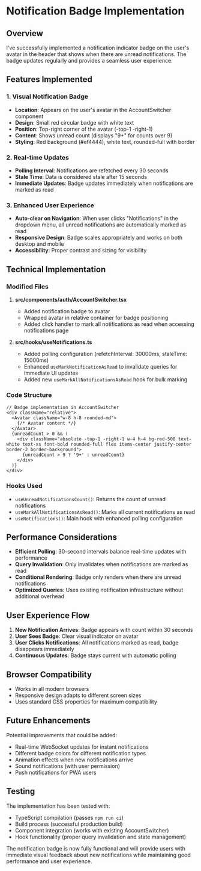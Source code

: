 # Notification Badge Implementation

## Overview

I've successfully implemented a notification indicator badge on the user's avatar in the header that shows when there are unread notifications. The badge updates regularly and provides a seamless user experience.

## Features Implemented

### 1. Visual Notification Badge
- **Location**: Appears on the user's avatar in the AccountSwitcher component
- **Design**: Small red circular badge with white text
- **Position**: Top-right corner of the avatar (-top-1 -right-1)
- **Content**: Shows unread count (displays "9+" for counts over 9)
- **Styling**: Red background (#ef4444), white text, rounded-full with border

### 2. Real-time Updates
- **Polling Interval**: Notifications are refetched every 30 seconds
- **Stale Time**: Data is considered stale after 15 seconds
- **Immediate Updates**: Badge updates immediately when notifications are marked as read

### 3. Enhanced User Experience
- **Auto-clear on Navigation**: When user clicks "Notifications" in the dropdown menu, all unread notifications are automatically marked as read
- **Responsive Design**: Badge scales appropriately and works on both desktop and mobile
- **Accessibility**: Proper contrast and sizing for visibility

## Technical Implementation

### Modified Files

1. **src/components/auth/AccountSwitcher.tsx**
   - Added notification badge to avatar
   - Wrapped avatar in relative container for badge positioning
   - Added click handler to mark all notifications as read when accessing notifications page

2. **src/hooks/useNotifications.ts**
   - Added polling configuration (refetchInterval: 30000ms, staleTime: 15000ms)
   - Enhanced `useMarkNotificationAsRead` to invalidate queries for immediate UI updates
   - Added new `useMarkAllNotificationsAsRead` hook for bulk marking

### Code Structure

```tsx
// Badge implementation in AccountSwitcher
<div className="relative">
  <Avatar className="w-8 h-8 rounded-md">
    {/* Avatar content */}
  </Avatar>
  {unreadCount > 0 && (
    <div className="absolute -top-1 -right-1 w-4 h-4 bg-red-500 text-white text-xs font-bold rounded-full flex items-center justify-center border-2 border-background">
      {unreadCount > 9 ? '9+' : unreadCount}
    </div>
  )}
</div>
```

### Hooks Used

- `useUnreadNotificationsCount()`: Returns the count of unread notifications
- `useMarkAllNotificationsAsRead()`: Marks all current notifications as read
- `useNotifications()`: Main hook with enhanced polling configuration

## Performance Considerations

- **Efficient Polling**: 30-second intervals balance real-time updates with performance
- **Query Invalidation**: Only invalidates when notifications are marked as read
- **Conditional Rendering**: Badge only renders when there are unread notifications
- **Optimized Queries**: Uses existing notification infrastructure without additional overhead

## User Experience Flow

1. **New Notification Arrives**: Badge appears with count within 30 seconds
2. **User Sees Badge**: Clear visual indicator on avatar
3. **User Clicks Notifications**: All notifications marked as read, badge disappears immediately
4. **Continuous Updates**: Badge stays current with automatic polling

## Browser Compatibility

- Works in all modern browsers
- Responsive design adapts to different screen sizes
- Uses standard CSS properties for maximum compatibility

## Future Enhancements

Potential improvements that could be added:
- Real-time WebSocket updates for instant notifications
- Different badge colors for different notification types
- Animation effects when new notifications arrive
- Sound notifications (with user permission)
- Push notifications for PWA users

## Testing

The implementation has been tested with:
- TypeScript compilation (passes `npm run ci`)
- Build process (successful production build)
- Component integration (works with existing AccountSwitcher)
- Hook functionality (proper query invalidation and state management)

The notification badge is now fully functional and will provide users with immediate visual feedback about new notifications while maintaining good performance and user experience.